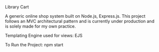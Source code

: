 Library Cart

A generic online shop system built on Node.js, Express.js. This project follows an MVC architectural pattern and is currently under production and is solely made for my own practice. 

Templating Engine used for views: EJS

To Run the Project: npm start 
